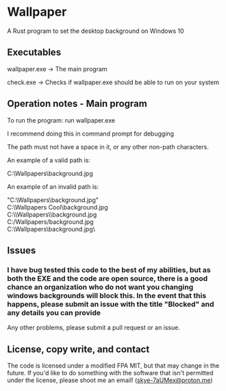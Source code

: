 # Wallpaper

A Rust program to set the desktop background on Windows 10

## Executables

wallpaper.exe -> The main program

check.exe -> Checks if wallpaper.exe should be able to run on your system

## Operation notes - Main program

To run the program: run wallpaper.exe

I recommend doing this in command prompt for debugging

The path must not have a space in it, or any other non-path characters. 

An example of a valid path is:

C:\Wallpapers\background.jpg

An example of an invalid path is:

"C:\Wallpapers\background.jpg"<br>
C:\Wallpapers Cool\background.jpg<br>
C:\\\\Wallpapers\\\\background.jpg<br>
C:/Wallpapers/background.jpg<br>
C:\Wallpapers\background.jpg\

## Issues

### I have bug tested this code to the best of my abilities, but as both the EXE and the code are open source, there is a good chance an organization who do not want you changing windows backgrounds will block this. In the event that this happens, please submit an issue with the title "Blocked" and any details you can provide

Any other problems, please submit a pull request or an issue.

## License, copy write, and contact

The code is licensed under a modified FPA MIT, but that may change in the future. If you'd like to do something with the software that isn't permitted under the license, please shoot me an email! (skye-7aUMex@proton.me)